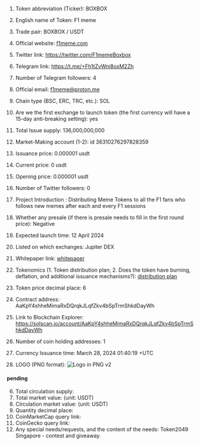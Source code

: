 
 1. Token abbreviation (Ticker): BOXBOX
2. English name of Token:  F1 meme
3. Trade pair:  BOXBOX / USDT
11. Official website:  [f1meme.com](f1meme.com)
12. Twitter link:  https://twitter.com/F1memeBoxbox 
14. Telegram link:  https://t.me/+Fh1tZvWni8oxM2Zh
15. Number of Telegram followers: 4
17. Official email: f1meme@proton.me
23. Chain type (BSC, ERC, TRC, etc.): SOL
28. Are we the first exchange to launch token (the first currency will have a 15-day anti-breaking setting): yes
5. Total Issue supply:   136,000,000,000
27. Market-Making account (1-2): id 36310276297828359
7. Issuance price: 0.000001 usdt
8. Current price: 0 usdt
21. Opening price: 0.000001 usdt
13. Number of Twitter followers: 0
18. Project Introduction : Distributing Meme Tokens to all the F1 fans who follows new memes after each and every F1 sessions   
22. Whether any presale (if there is presale needs to fill in the first round price):  Negative    
29. Expected launch time:  12 April 2024
30. Listed on which exchanges: Jupiter DEX 
16. Whitepaper link: [whitepaper ](https://github.com/starsseed/memetoken/blob/main/whitepaper.md)


32. Tokenomics (1. Token distribution plan; 2. Does the token have burning, deflation, and additional issuance mechanisms?):   [distribution plan ](https://github.com/starsseed/memetoken/blob/main/distribution-plan.md)
20. Token price decimal place: 6

24. Contract address: AaKpY4shheMimaRxDQrqkJLqfZkv4bSpTrmShkdDayWh
25. Link to Blockchain Explorer:  https://solscan.io/account/AaKpY4shheMimaRxDQrqkJLqfZkv4bSpTrmShkdDayWh
26. Number of coin holding addresses: 1



4. Currency Issuance time:   March 28, 2024 01:40:19 +UTC

31. LOGO (PNG format):  ![Logo in PNG v2 ](https://github.com/starsseed/memetoken/assets/146839166/439e9dc2-8fe5-4239-976d-c3c603e8e28a)

#### pending 

6. Total circulation supply:
9. Total market value: (unit: USDT) 
10. Circulation market value: (unit: USDT) 
19. Quantity decimal place: 
33. CoinMarketCap query link: 
34. CoinGecko query link: 
35. Any special needs/requests, and the content of the needs:  Token2049 Singapore - contest and giveaway. 
